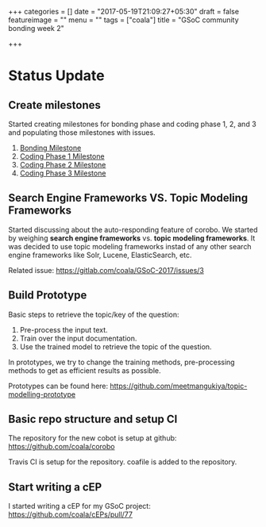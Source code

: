 +++
categories = []
date = "2017-05-19T21:09:27+05:30"
draft = false
featureimage = ""
menu = ""
tags = ["coala"]
title = "GSoC community bonding week 2"

+++

# Status Update

## Create milestones

Started creating milestones for bonding phase and coding phase 1, 2, and 3 and
populating those milestones with issues. 

1. [Bonding Milestone](https://gitlab.com/coala/GSoC-2017/milestones/2)
2. [Coding Phase 1 Milestone](https://gitlab.com/coala/GSoC-2017/milestones/23)
3. [Coding Phase 2 Milestone](https://gitlab.com/coala/GSoC-2017/milestones/24)
4. [Coding Phase 3 Milestone](https://gitlab.com/coala/GSoC-2017/milestones/25)

## Search Engine Frameworks VS. Topic Modeling Frameworks

Started discussing about the auto-responding feature of corobo. We started by
weighing **search engine frameworks** vs. **topic modeling frameworks**. It was
decided to use topic modeling frameworks instad of any other search engine
frameworks like Solr, Lucene, ElasticSearch, etc.

Related issue: https://gitlab.com/coala/GSoC-2017/issues/3

## Build Prototype

Basic steps to retrieve the topic/key of the question:

1. Pre-process the input text.
2. Train over the input documentation.
3. Use the trained model to retrieve the topic of the question.

In prototypes, we try to change the training methods, pre-processing methods to
get as efficient results as possible.

Prototypes can be found here:
https://github.com/meetmangukiya/topic-modelling-prototype

## Basic repo structure and setup CI

The repository for the new cobot is setup at github:
https://github.com/coala/corobo

Travis CI is setup for the repository. coafile is added to the repository.

## Start writing a cEP

I started writing a cEP for my GSoC project:
https://github.com/coala/cEPs/pull/77
